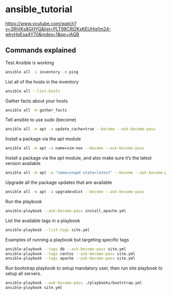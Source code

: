 # ansible_tutorial

<https://www.youtube.com/watch?v=3RiVKs8GHYQ&list=PLT98CRl2KxKEUHie1m24-wkyHpEsa4Y70&index=1&pp=iAQB>

## Commands explained

Test Ansible is working

```bash
ansible all -i inventory -m ping
```

List all of the hosts in the inventory

```bash
ansible all --list-hosts
```

Gather facts about your hosts

```bash
ansible all -m gather_facts
```

Tell ansible to use sudo (become)

```bash
ansible all -m apt -a update_cache=true --become --ask-become-pass
```

Install a package via the apt module

```bash
ansible all -m apt -a name=vim-nox --become --ask-become-pass
```

Install a package via the apt module, and also make sure it’s the latest version available

```bash
ansible all -m apt -a "name=snapd state=latest" --become --ask-become-pass
```

Upgrade all the package updates that are available

```bash
ansible all -m apt -a upgrade=dist --become --ask-become-pass
```

Run the playbook

```bash
ansible-playbook --ask-become-pass install_apache.yml
```

List the available tags in a playbook

```bash
ansible-playbook --list-tags site.yml
```

Examples of running a playbook but targeting specific tags

```bash
ansible-playbook --tags db --ask-become-pass site.yml
ansible-playbook --tags centos --ask-become-pass site.yml
ansible-playbook --tags apache --ask-become-pass site.yml
```

Run bootstrap playbook to setup mandatory user, then run site playbook to setup all servers.

```bash
ansible-playbook --ask-become-pass ./playbooks/bootstrap.yml
ansible-playbook site.yml
```
